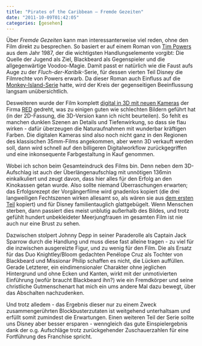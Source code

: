 ```yaml
---
title: "Pirates of the Caribbean – Fremde Gezeiten"
date: "2011-10-09T01:42:05"
categories: [gesehen]
---
```


Über *Fremde Gezeiten* kann man interessanterweise viel reden, ohne den Film direkt zu besprechen. So basiert er auf einem Roman von [Tim Powers](/2008/01/22/declare/) aus dem Jahr 1987, der die wichtigsten Handlungselemente vorgibt: Die Quelle der Jugend als Ziel, Blackbeard als Gegenspieler und die allgegenwärtige Voodoo-Magie. Damit passt er natürlich wie die Faust aufs Auge zu der *Fluch-der-Karibik*-Serie, für dessen vierten Teil Disney die Filmrechte von Powers erwarb. Da dieser Roman auch Einfluss auf die [Monkey-Island-Serie](/2010/09/11/me-monkey-island/) hatte, wird der Kreis der gegenseitigen Beeinflussung langsam unübersichtlich.

Desweiteren wurde der Film komplett [digital in 3D mit neuen Kameras](http://camerarentalz.com/pirates-caribbean-shot-on-red/) der Firma [RED](http://www.red.com/experience#shot_on_red_67) gedreht, was zu einigen guten wie schlechten Bildern geführt hat (in der 2D-Fassung, die 3D-Version kann ich nicht beurteilen). So fehlt es manchen dunklen Szenen an Details und Tiefenwirkung, so dass sie flau wirken - dafür überzeugen die Naturaufnahmen mit wunderbar kräftigen Farben. Die digitalen Kameras sind also noch nicht ganz in den Regionen des klassischen 35mm-Films angekommen, aber wenn 3D verkauft werden soll, dann wird schnell auf den billigeren Digitalworkflow zurückgegriffen und eine inkonsequente Farbgestaltung in Kauf genommen.

Wobei ich schon beim Gesamteindruck des Films bin. Denn neben dem 3D-Aufschlag ist auch der Überlängenaufschlag mit unnötigen 136min einkalkuliert und zeugt davon, dass hier alles für den Erfolg an den Kinokassen getan wurde. Also sollte niemand Überraschungen erwarten; das Erfolgsrezept der Vorgängerfilme wird gnadenlos kopiert (die drei langweiligen Fechtszenen wirken allesamt so, als wären sie aus [dem ersten Teil](/2003/09/04/fluch-der-karibik/) kopiert) und für Disney familientauglich glattgebügelt. Wenn Menschen sterben, dann passiert dies meist unblutig außerhalb des Bildes, und trotz gefühlt hundert unbekleideter Meerjungfrauen im gesamten Film ist nie auch nur eine Brust zu sehen.

Dazwischen stolpert Johnny Depp in seiner Paraderolle als Captain Jack Sparrow durch die Handlung und muss diese fast alleine tragen - zu viel für die inzwischen ausgereizte Figur, und zu wenig für den Film. Die als Ersatz für das Duo Knightley/Bloom gedachten Penélope Cruz als Tochter von Blackbeard und Missionar Philip schaffen es nicht, die Lücken auffüllen. Gerade Letzterer, ein eindimensionaler Charakter ohne jeglichen Hintergrund und ohne Ecken und Kanten, wirkt mit der unmotivierten Einführung (wofür braucht Blackbeard ihn?) wie ein Fremdkörper und seine christliche Gutmenschenart hat mich ein ums andere Mal dazu bewegt, über das Abschalten nachzudenken.

Und trotz alledem - das Ergebnis dieser nur zu einem Zweck zusammengerührten Blockbusterzutaten ist weitgehend unterhaltsam und erfüllt somit zumindest die Erwartungen. Einen weiteren Teil der Serie sollte uns Disney aber besser ersparen - wenngleich das gute Einspielergebnis dank der o.g. Aufschläge trotz zurückgehender Zuschauerzahlen für eine Fortführung des Franchise spricht.
